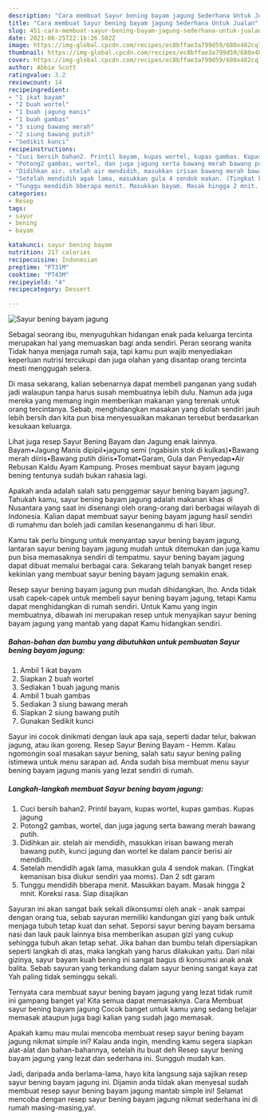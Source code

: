 ```yaml
---
description: "Cara membuat Sayur bening bayam jagung Sederhana Untuk Jualan"
title: "Cara membuat Sayur bening bayam jagung Sederhana Untuk Jualan"
slug: 451-cara-membuat-sayur-bening-bayam-jagung-sederhana-untuk-jualan
date: 2021-06-25T22:16:26.502Z
image: https://img-global.cpcdn.com/recipes/ec8bffae3a799d59/680x482cq70/sayur-bening-bayam-jagung-foto-resep-utama.jpg
thumbnail: https://img-global.cpcdn.com/recipes/ec8bffae3a799d59/680x482cq70/sayur-bening-bayam-jagung-foto-resep-utama.jpg
cover: https://img-global.cpcdn.com/recipes/ec8bffae3a799d59/680x482cq70/sayur-bening-bayam-jagung-foto-resep-utama.jpg
author: Abbie Scott
ratingvalue: 3.2
reviewcount: 14
recipeingredient:
- "1 ikat bayam"
- "2 buah wortel"
- "1 buah jagung manis"
- "1 buah gambas"
- "3 siung bawang merah"
- "2 siung bawang putih"
- "Sedikit kunci"
recipeinstructions:
- "Cuci bersih bahan2. Printil bayam, kupas wortel, kupas gambas. Kupas jagung"
- "Potong2 gambas, wortel, dan juga jagung serta bawang merah bawang putih."
- "Didihkan air. stelah air mendidih, masukkan irisan bawang merah bawang putih, kunci jagung dan wortel ke dalam pancir berisi air mendidih."
- "Setelah mendidih agak lama, masukkan gula 4 sendok makan. (Tingkat kemanisan bisa diukur sendiri yaa moms). Dan 2 sdt garam"
- "Tunggu mendidih bberapa menit. Masukkan bayam. Masak hingga 2 mnit. Koreksi rasa. Siap disajikan"
categories:
- Resep
tags:
- sayur
- bening
- bayam

katakunci: sayur bening bayam 
nutrition: 217 calories
recipecuisine: Indonesian
preptime: "PT31M"
cooktime: "PT43M"
recipeyield: "4"
recipecategory: Dessert

---
```



![Sayur bening bayam jagung](https://img-global.cpcdn.com/recipes/ec8bffae3a799d59/680x482cq70/sayur-bening-bayam-jagung-foto-resep-utama.jpg)

Sebagai seorang ibu, menyuguhkan hidangan enak pada keluarga tercinta merupakan hal yang memuaskan bagi anda sendiri. Peran seorang  wanita Tidak hanya menjaga rumah saja, tapi kamu pun wajib menyediakan keperluan nutrisi tercukupi dan juga olahan yang disantap orang tercinta mesti menggugah selera.

Di masa  sekarang, kalian sebenarnya dapat membeli panganan yang sudah jadi walaupun tanpa harus susah membuatnya lebih dulu. Namun ada juga mereka yang memang ingin memberikan makanan yang terenak untuk orang tercintanya. Sebab, menghidangkan masakan yang diolah sendiri jauh lebih bersih dan kita pun bisa menyesuaikan makanan tersebut berdasarkan kesukaan keluarga. 

Lihat juga resep Sayur Bening Bayam dan Jagung enak lainnya. Bayam•Jagung Manis dipipil•jagung semi (ngabisin stok di kulkas)•Bawang merah diiris•Bawang putih diiris•Tomat•Garam, Gula dan Penyedap•Air Rebusan Kaldu Ayam Kampung. Proses membuat sayur bayam jagung bening tentunya sudah bukan rahasia lagi.

Apakah anda adalah salah satu penggemar sayur bening bayam jagung?. Tahukah kamu, sayur bening bayam jagung adalah makanan khas di Nusantara yang saat ini disenangi oleh orang-orang dari berbagai wilayah di Indonesia. Kalian dapat membuat sayur bening bayam jagung hasil sendiri di rumahmu dan boleh jadi camilan kesenanganmu di hari libur.

Kamu tak perlu bingung untuk menyantap sayur bening bayam jagung, lantaran sayur bening bayam jagung mudah untuk ditemukan dan juga kamu pun bisa memasaknya sendiri di tempatmu. sayur bening bayam jagung dapat dibuat memalui berbagai cara. Sekarang telah banyak banget resep kekinian yang membuat sayur bening bayam jagung semakin enak.

Resep sayur bening bayam jagung pun mudah dihidangkan, lho. Anda tidak usah capek-capek untuk membeli sayur bening bayam jagung, tetapi Kamu dapat menghidangkan di rumah sendiri. Untuk Kamu yang ingin membuatnya, dibawah ini merupakan resep untuk menyajikan sayur bening bayam jagung yang mantab yang dapat Kamu hidangkan sendiri.

<!--inarticleads1-->

##### Bahan-bahan dan bumbu yang dibutuhkan untuk pembuatan Sayur bening bayam jagung:

1. Ambil 1 ikat bayam
1. Siapkan 2 buah wortel
1. Sediakan 1 buah jagung manis
1. Ambil 1 buah gambas
1. Sediakan 3 siung bawang merah
1. Siapkan 2 siung bawang putih
1. Gunakan Sedikit kunci


Sayur ini cocok dinikmati dengan lauk apa saja, seperti dadar telur, bakwan jagung, atau ikan goreng. Resep Sayur Bening Bayam - Hemm. Kalau ngomongin soal masakan sayur bening, salah satu sayur bening paling istimewa untuk menu sarapan ad. Anda sudah bisa membuat menu sayur bening bayam jagung manis yang lezat sendiri di rumah. 

<!--inarticleads2-->

##### Langkah-langkah membuat Sayur bening bayam jagung:

1. Cuci bersih bahan2. Printil bayam, kupas wortel, kupas gambas. Kupas jagung
1. Potong2 gambas, wortel, dan juga jagung serta bawang merah bawang putih.
1. Didihkan air. stelah air mendidih, masukkan irisan bawang merah bawang putih, kunci jagung dan wortel ke dalam pancir berisi air mendidih.
1. Setelah mendidih agak lama, masukkan gula 4 sendok makan. (Tingkat kemanisan bisa diukur sendiri yaa moms). Dan 2 sdt garam
1. Tunggu mendidih bberapa menit. Masukkan bayam. Masak hingga 2 mnit. Koreksi rasa. Siap disajikan


Sayuran ini akan sangat baik sekali dikonsumsi oleh anak - anak sampai dengan orang tua, sebab sayuran memiliki kandungan gizi yang baik untuk menjaga tubuh tetap kuat dan sehat. Seporsi sayur bening bayam bersama nasi dan lauk pauk lainnya bisa memberikan asupan gizi yang cukup sehingga tubuh akan tetap sehat. Jika bahan dan bumbu telah dipersiapkan seperti langkah di atas, maka langkah yang harus dilakukan yaitu. Dari nilai gizinya, sayur bayam kuah bening ini sangat bagus di konsumsi anak anak balita. Sebab sayuran yang terkandung dalam sayur bening sangat kaya zat Yah paling tidak seminggu sekali. 

Ternyata cara membuat sayur bening bayam jagung yang lezat tidak rumit ini gampang banget ya! Kita semua dapat memasaknya. Cara Membuat sayur bening bayam jagung Cocok banget untuk kamu yang sedang belajar memasak ataupun juga bagi kalian yang sudah jago memasak.

Apakah kamu mau mulai mencoba membuat resep sayur bening bayam jagung nikmat simple ini? Kalau anda ingin, mending kamu segera siapkan alat-alat dan bahan-bahannya, setelah itu buat deh Resep sayur bening bayam jagung yang lezat dan sederhana ini. Sungguh mudah kan. 

Jadi, daripada anda berlama-lama, hayo kita langsung saja sajikan resep sayur bening bayam jagung ini. Dijamin anda tiidak akan menyesal sudah membuat resep sayur bening bayam jagung mantab simple ini! Selamat mencoba dengan resep sayur bening bayam jagung nikmat sederhana ini di rumah masing-masing,ya!.

